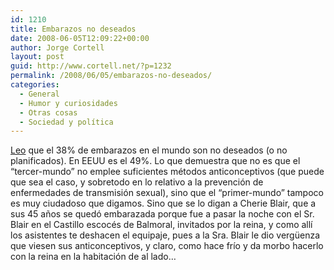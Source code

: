 ```yaml
---
id: 1210
title: Embarazos no deseados
date: 2008-06-05T12:09:22+00:00
author: Jorge Cortell
layout: post
guid: http://www.cortell.net/?p=1232
permalink: /2008/06/05/embarazos-no-deseados/
categories:
  - General
  - Humor y curiosidades
  - Otras cosas
  - Sociedad y polí­tica
---
```

<a title="Post" href="http://www.worldwatch.org/node/5752" target="_blank">Leo</a> que el 38% de embarazos en el mundo son no deseados (o no planificados). En EEUU es el 49%. Lo que demuestra que no es que el &#8220;tercer-mundo&#8221; no emplee suficientes métodos anticonceptivos (que puede que sea el caso, y sobretodo en lo relativo a la prevención de enfermedades de transmisión sexual), sino que el &#8220;primer-mundo&#8221; tampoco es muy ciudadoso que digamos. Sino que se lo digan a Cherie Blair, que a sus 45 años se quedó embarazada porque fue a pasar la noche con el Sr. Blair en el Castillo escocés de Balmoral, invitados por la reina, y como allí los asistentes te deshacen el equipaje, pues a la Sra. Blair le dio vergüenza que viesen sus anticonceptivos, y claro, como hace frío y da morbo hacerlo con la reina en la habitación de al lado&#8230;